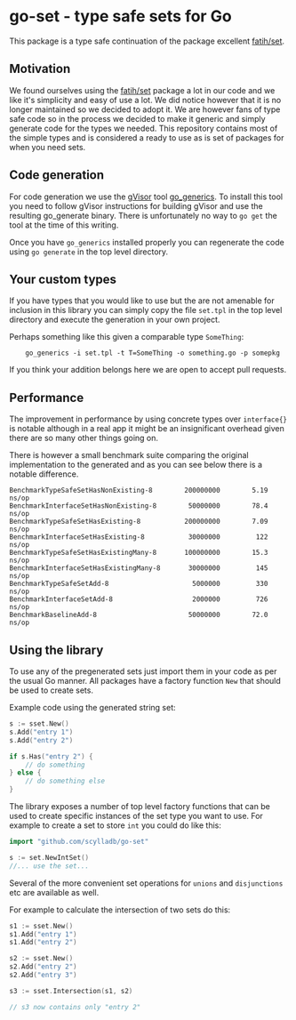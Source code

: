 # go-set - type safe sets for Go

This package is a type safe continuation of the package excellent [fatih/set](https://github.com/fatih/set).

## Motivation

We found ourselves using the [fatih/set](https://github.com/fatih/set) package a lot in our code and we like
it's simplicity and easy of use a lot. We did notice however that it is no longer maintained so we decided
to adopt it. We are however fans of type safe code so in the process we decided to make it generic and simply
generate code for the types we needed. This repository contains most of the simple types and is considered a
ready to use as is set of packages for when you need sets.

## Code generation

For code generation we use the [gVisor](https://github.com/google/gvisor) tool [go_generics](https://github.com/google/gvisor/tree/master/tools/go_generics). To install this tool you need to follow gVisor
instructions for building gVisor and use the resulting go_generate binary. There is unfortunately no way to `go get`
the tool at the time of this writing.

Once you have `go_generics` installed properly you can regenerate the code using `go generate` in the top level
directory.

## Your custom types

If you have types that you would like to use but the are not amenable for inclusion in this library you can
simply copy the file `set.tpl` in the top level directory and execute the generation in your own project.

Perhaps something like this given a comparable type `SomeThing`:

```
    go_generics -i set.tpl -t T=SomeThing -o something.go -p somepkg
```

If you think your addition belongs here we are open to accept pull requests.

## Performance

The improvement in performance by using concrete types over `interface{}` is notable although in a real app
it might be an insignificant overhead given there are so many other things going on.

There is however a small benchmark suite comparing the original implementation to the generated and as you can see
below there is a notable difference.

```
BenchmarkTypeSafeSetHasNonExisting-8        200000000        5.19 ns/op
BenchmarkInterfaceSetHasNonExisting-8        50000000        78.4 ns/op
BenchmarkTypeSafeSetHasExisting-8           200000000        7.09 ns/op
BenchmarkInterfaceSetHasExisting-8           30000000         122 ns/op
BenchmarkTypeSafeSetHasExistingMany-8       100000000        15.3 ns/op
BenchmarkInterfaceSetHasExistingMany-8       30000000         145 ns/op
BenchmarkTypeSafeSetAdd-8                     5000000         330 ns/op
BenchmarkInterfaceSetAdd-8                    2000000         726 ns/op
BenchmarkBaselineAdd-8                       50000000        72.0 ns/op
```

## Using the library

To use any of the pregenerated sets just import them in your code as per the usual Go manner. All packages have a
factory function `New` that should be used to create sets.

Example code using the generated string set:

```go
s := sset.New()
s.Add("entry 1")
s.Add("entry 2")

if s.Has("entry 2") {
    // do something
} else {
    // do something else
}
```

The library exposes a number of top level factory functions that can be used to create specific instances of the 
set type you want to use. For example to create a set to store `int` you could do like this:

```go
import "github.com/scylladb/go-set"

s := set.NewIntSet()
//... use the set...
```

Several of the more convenient set operations for `unions` and `disjunctions` etc are available as well.

For example to calculate the intersection of two sets do this:

```go
s1 := sset.New()
s1.Add("entry 1")
s1.Add("entry 2")

s2 := sset.New()
s2.Add("entry 2")
s2.Add("entry 3")

s3 := sset.Intersection(s1, s2)

// s3 now contains only "entry 2"
```
